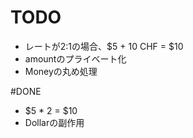# TODO
- レートが2:1の場合、$5 + 10 CHF = $10
- amountのプライベート化
- Moneyの丸め処理

#DONE
- $5 * 2 = $10
- Dollarの副作用
